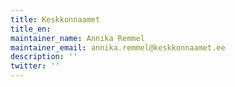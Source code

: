 ```yaml
---
title: Keskkonnaamet
title_en:
maintainer_name: Annika Remmel
maintainer_email: annika.remmel@keskkonnaamet.ee
description: ''
twitter: ''
---
```

